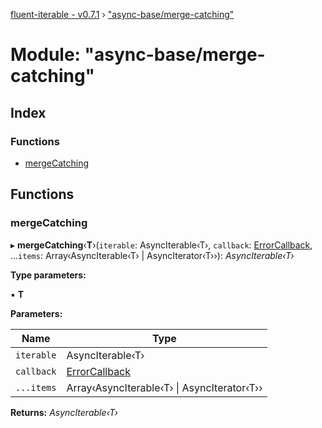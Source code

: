 [fluent-iterable - v0.7.1](../README.md) › ["async-base/merge-catching"](_async_base_merge_catching_.md)

# Module: "async-base/merge-catching"

## Index

### Functions

* [mergeCatching](_async_base_merge_catching_.md#mergecatching)

## Functions

###  mergeCatching

▸ **mergeCatching**‹**T**›(`iterable`: AsyncIterable‹T›, `callback`: [ErrorCallback](../interfaces/_types_.errorcallback.md), ...`items`: Array‹AsyncIterable‹T› | AsyncIterator‹T››): *AsyncIterable‹T›*

**Type parameters:**

▪ **T**

**Parameters:**

Name | Type |
------ | ------ |
`iterable` | AsyncIterable‹T› |
`callback` | [ErrorCallback](../interfaces/_types_.errorcallback.md) |
`...items` | Array‹AsyncIterable‹T› &#124; AsyncIterator‹T›› |

**Returns:** *AsyncIterable‹T›*
